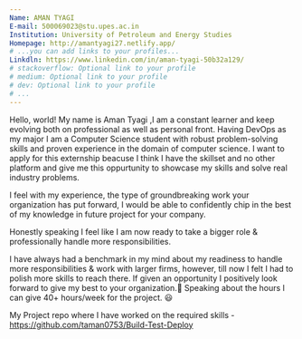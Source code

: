 ```yaml
---
Name: AMAN TYAGI
E-mail: 500069023@stu.upes.ac.in
Institution: University of Petroleum and Energy Studies
Homepage: http://amantyagi27.netlify.app/
# ...you can add links to your profiles...
Linkdln: https://www.linkedin.com/in/aman-tyagi-50b32a129/
# stackoverflow: Optional link to your profile
# medium: Optional link to your profile
# dev: Optional link to your profile
# ...
---
```




Hello, world! My name is Aman Tyagi ,I am a constant learner and keep evolving both on professional as well as personal front. Having DevOps as my major I am a Computer Science 
student with robust problem-solving skills and proven experience in the domain of computer science. I want to apply for this externship beacuse I think I have the skillset and no 
other platform and give me this oppurtunity to showcase my skills and solve real industry problems.

I feel with my experience, the type of groundbreaking work your organization has put forward, I would be able to confidently chip in the best of my knowledge in future project
for your company.

Honestly speaking I feel like I am now ready to take a bigger role & professionally handle more responsibilities.

I have always had a benchmark in my mind about my readiness to handle more responsibilities & work with larger firms, however, till now I felt I had to polish more skills to reach 
there. If given an opportunity I positively look forward to give my best to your organization.:1st_place_medal: Speaking about the hours I can give 40+ hours/week for the project.	:smiley:

My Project repo where I have worked on the required skills - https://github.com/taman0753/Build-Test-Deploy

